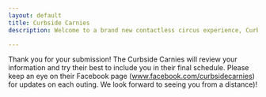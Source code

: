 ```yaml
---
layout: default
title: Curbside Carnies
description: Welcome to a brand new contactless circus experience, Curbside Carnies! Devised by Reservoir local, Sophie deLightful, during lockdown, this nifty new project will feature a handpicked selection of local circus performers who are absolutely itching to get back onto a real stage and perform to live audiences. 

---
```


Thank you for your submission! The Curbside Carnies will review your information and try their best to include you in their final schedule. Please keep an eye on their Facebook page (www.facebook.com/curbsidecarnies) for updates on each outing. We look forward to seeing you from a distance)!